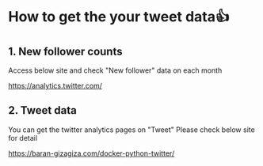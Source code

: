 # How to get the your tweet data:+1:

## 1. New follower counts
Access below site and check "New follower" data on each month

https://analytics.twitter.com/


## 2. Tweet data
You can get the twitter analytics pages on "Tweet"
Please check below site for detail

https://baran-gizagiza.com/docker-python-twitter/
